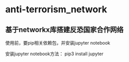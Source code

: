 # anti-terrorism_network

## 基于networkx库搭建反恐国家合作网络

使用前，要pip相关依赖包，并安装jupyter notebook

安装jupyter notebook方法：    pip3 install jupyter
